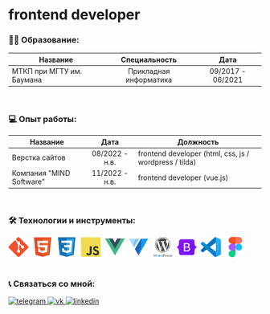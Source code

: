 # frontend developer 

### 🧑‍🏫 Образование:

| Название                                                         | Специальность           | Дата              |
| ----------------------------------------------------------------| :---------------: | :---------------: |
| МТКП при МГТУ им. Баумана           | Прикладная информатика | 09/2017 - 06/2021 |



<br/>

### 💻  Опыт работы:

| Название                                                          | Дата              | Должность|
| ----------------------------------------------------------------| :---------------: |--------------------|
| Верстка сайтов             | 08/2022 - н.в.|frontend developer (html, css, js / wordpress / tilda) |
| Компания "MIND Software"                          | 11/2022 - н.в. |frontend developer (vue.js)|


<br/>

###  🛠 Технологии и инструменты:

<div>
  <img src="https://github.com/devicons/devicon/blob/master/icons/git/git-original.svg" title="git" alt="git" width="40" height="40"/>&nbsp
  <img src="https://github.com/devicons/devicon/blob/master/icons/html5/html5-original.svg" title="html5" alt="html5" width="40" height="40"/>&nbsp
  <img src="https://github.com/devicons/devicon/blob/master/icons/css3/css3-original.svg" title="css" alt="css" width="40" height="40"/>&nbsp
  <img src="https://github.com/devicons/devicon/blob/master/icons/javascript/javascript-original.svg" title="javascript" alt="javascript" width="40" height="40"/>&nbsp
  <img src="https://github.com/devicons/devicon/blob/master/icons/vuejs/vuejs-original.svg" title="vuejs" alt="vuejs" width="40" height="40"/>&nbsp
  <img src="https://github.com/devicons/devicon/blob/master/icons/vuetify/vuetify-original.svg" title="vuetify" alt="vuetify" width="40" height="40"/>&nbsp
   <img src="https://github.com/devicons/devicon/blob/master/icons/wordpress/wordpress-original.svg" title="wordpress" alt="wordpress" width="40" height="40"/>&nbsp
   <img src="https://github.com/devicons/devicon/blob/master/icons/bootstrap/bootstrap-original.svg" title="bootstrap" alt="bootstrap" width="40" height="40"/>&nbsp
    <img src="https://github.com/devicons/devicon/blob/master/icons/vscode/vscode-original.svg" title="vscode" alt="vscode" width="40" height="40"/>&nbsp
  <img src="https://github.com/devicons/devicon/blob/master/icons/figma/figma-original.svg" title="figma" alt="figma" width="40" height="40"/>&nbsp;
</div>


<br/>

### 📞 Связаться со мной:

  <div id="badges">
    <a class="href-telegram" href="https://t.me/honevka" target="_blank">
      <img src="https://cdn-icons-png.flaticon.com/512/2111/2111646.png" width="40" height="40" alt="telegram" />
    </a>
    <a href="https://vk.com/honevka" target="_blank">
      <img src="https://cdn-icons-png.flaticon.com/512/145/145813.png" width="40" height="40" alt="vk"/>
    </a>
     <a href="https://www.linkedin.com/in/%D0%BB%D1%8E%D0%B4%D0%BC%D0%B8%D0%BB%D0%B0-%D1%89%D0%B5%D0%B3%D0%BE%D0%BB%D0%B5%D0%B2%D0%B0-9018a0268" target="_blank">
      <img src="https://cdn-icons-png.flaticon.com/512/2504/2504799.png" width="40" height="40" alt="linkedin" />
    </a>
  </div>


